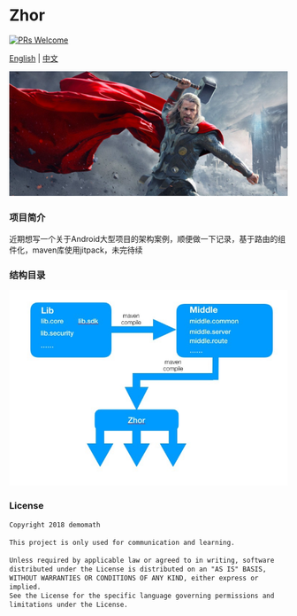 
# Zhor
 [![PRs Welcome](https://img.shields.io/badge/PRs-welcome-brightgreen.svg)](https://github.com/DemoMath/Zhor)  

[English](README.md) | [中文](README.md) 

![License](https://github.com/DemoMath/Zhor/blob/master/image/zhor.png)

### 项目简介
近期想写一个关于Android大型项目的架构案例，顺便做一下记录，基于路由的组件化，maven库使用jitpack，未完待续

### 结构目录
![License](https://github.com/DemoMath/Zhor/blob/master/image/structure.png)

### License

    Copyright 2018 demomath
    
    This project is only used for communication and learning.

    Unless required by applicable law or agreed to in writing, software
    distributed under the License is distributed on an "AS IS" BASIS,
    WITHOUT WARRANTIES OR CONDITIONS OF ANY KIND, either express or implied.
    See the License for the specific language governing permissions and
    limitations under the License.


